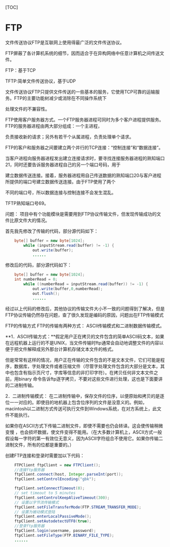 [TOC]

# FTP

文件传送协议FTP是互联网上使用得最广泛的文件传送协议。

FTP屏蔽了各计算机系统的细节，因而适合于在异构网络中任意计算机之间传送文件。

FTP：基于TCP

TFTP:简单文件传送协议，基于UDP

 

文件传送协议FTP只提供文件传送的一些基本的服务，它使用TCP可靠的运输服务。FTP的主要功能树减少或消除在不同操作系统下

处理文件的不兼容性。

FTP使用客户服务器方式。一个FTP服务器进程可同时为多个客户进程提供服务。FTP的服务器进程由两大部分组成：一个主进程，

负责接收新的请求；另外有若干个从属进程，负责处理单个请求。

FTP的客户和服务器之间要建立两个并行的TCP连接：“控制连接”和“数据连接”。

 

当客户进程向服务器进程发出建立连接请求时，要寻找连接服务器进程的熟知端口21，同时还要告诉服务器进程自己的另一个端口号码，用于

建立数据传送连接。接着，服务器进程用自己传送数据的熟知端口20与客户进程所提供的端口号建立数据传送连接。由于FTP使用了两个

不同的端口号，所以数据连接与控制连接不会发生混乱。

TFTP熟知端口号69。




问题： 项目中有个功能模块是需要用到FTP协议传输文件，但发现传输成功的文件比原文件大的情况。

首先我先修改了传输的代码，部分源代码如下：

```java
    byte[] buffer = new byte[1024];           
        while (inputStream.read(buffer) != -1) {
            out.write(buffer);
            ......

```

修改后的代码，部分源代码如下：

```java
    byte[] buffer = new byte[1024];    
    int numberRead = 0;       
        while ((numberRead = inputStream.read(buffer)) != -1) {
            out.write(buffer,0,numberRead);
            out.flush();
            ......

```


经过以上代码的修改后，其他协议的传输文件大小不一致的问题得到了解决，但是FTP协议传输仍然存在问题，查了很久发现是编码的原因，问题出在FTP传输模式

FTP的传输方式
FTP的传输有两种方式： ASCII传输模式和二进制数据传输模式。

**1．ASCII传输方式：**假定用户正在拷贝的文件包含的简单ASCII码文本，如果在远程机器上运行的不是UNIX，当文件传输时ftp通常会自动地调整文件的内容以便于把文件解释成另外那台计算机存储文本文件的格式。

但是常常有这样的情况，用户正在传输的文件包含的不是文本文件，它们可能是程序，数据库，字处理文件或者压缩文件（尽管字处理文件包含的大部分是文本，其中也包含有指示页尺寸，字库等信息的非打印字符）。在拷贝任何非文本文件之前，用binary 命令告诉ftp逐字拷贝，不要对这些文件进行处理，这也是下面要讲的二进制传输。

2．二进制传输模式： 在二进制传输中，保存文件的位序，以便原始和拷贝的是逐位一一对应的。即使目的地机器上包含位序列的文件是没意义的。例如，macintosh以二进制方式传送可执行文件到Windows系统，在对方系统上，此文件不能执行。

如果你在ASCII方式下传输二进制文件，即使不需要也仍会转译。这会使传输稍微变慢 ，也会损坏数据，使文件变得不能用。（在大多数计算机上，ASCII方式一般假设每一字符的第一有效位无意义，因为ASCII字符组合不使用它。如果你传输二进制文件，所有的位都是重要的。）

创建FTP连接和登录时需要加以下代码：

```java
    FTPClient ftpClient = new FTPClient();
    //连接ftp服务器
    ftpClient.connect(host, Integer.parseInt(port));
    ftpClient.setControlEncoding("gbk");

    ftpClient.setConnectTimeout(0);
    // set timeout to 5 minutes
    ftpClient.setControlKeepAliveTimeout(300);
    // 设置以字节流传输模式
    ftpClient.setFileTransferMode(FTP.STREAM_TRANSFER_MODE);
    // 设置为被动模式登陆
    ftpClient.enterLocalPassiveMode();
    ftpClient.setAutodetectUTF8(true);
    //登录ftp服务器
    ftpClient.login(username, password);
    ftpClient.setFileType(FTP.BINARY_FILE_TYPE);
    ......
```



